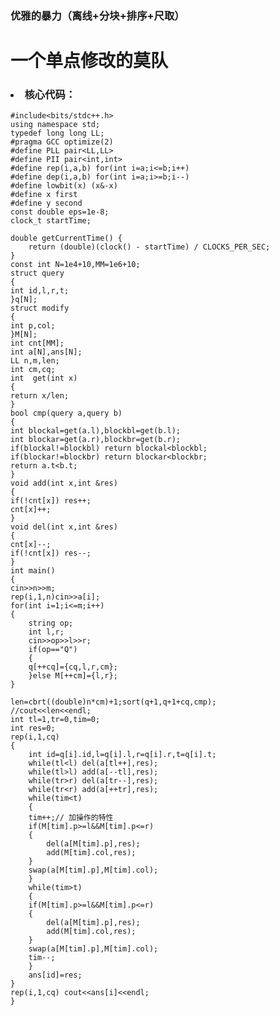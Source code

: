 ### 优雅的暴力（离线+分块+排序+尺取）
# 一个单点修改的莫队
### <li>核心代码：</li>

    #include<bits/stdc++.h>
    using namespace std;
    typedef long long LL;
    #pragma GCC optimize(2)
    #define PLL pair<LL,LL>
    #define PII pair<int,int>
    #define rep(i,a,b) for(int i=a;i<=b;i++)
    #define dep(i,a,b) for(int i=a;i>=b;i--)
    #define lowbit(x) (x&-x)
    #define x first
    #define y second
    const double eps=1e-8;
    clock_t startTime;

    double getCurrentTime() {
        return (double)(clock() - startTime) / CLOCKS_PER_SEC;
    }
    const int N=1e4+10,MM=1e6+10;
    struct query
    {
    int id,l,r,t;
    }q[N];
    struct modify
    {
    int p,col;
    }M[N];
    int cnt[MM];
    int a[N],ans[N];
    LL n,m,len;
    int cm,cq;
    int  get(int x)
    {
    return x/len;
    }
    bool cmp(query a,query b)
    {
    int blockal=get(a.l),blockbl=get(b.l);
    int blockar=get(a.r),blockbr=get(b.r);
    if(blockal!=blockbl) return blockal<blockbl;
    if(blockar!=blockbr) return blockar<blockbr;
    return a.t<b.t;
    }
    void add(int x,int &res)
    {
    if(!cnt[x]) res++;
    cnt[x]++;
    }
    void del(int x,int &res)
    {
    cnt[x]--;
    if(!cnt[x]) res--;
    }
    int main()
    {
    cin>>n>>m;
    rep(i,1,n)cin>>a[i];
    for(int i=1;i<=m;i++)
    {
        string op;
        int l,r;
        cin>>op>>l>>r;
        if(op=="Q")
        {
        q[++cq]={cq,l,r,cm};
        }else M[++cm]={l,r};
    }
    
    len=cbrt((double)n*cm)+1;sort(q+1,q+1+cq,cmp);
    //cout<<len<<endl;
    int tl=1,tr=0,tim=0;
    int res=0;
    rep(i,1,cq)
    {
        int id=q[i].id,l=q[i].l,r=q[i].r,t=q[i].t;
        while(tl<l) del(a[tl++],res);
        while(tl>l) add(a[--tl],res);
        while(tr>r) del(a[tr--],res);
        while(tr<r) add(a[++tr],res);
        while(tim<t)
        {
        tim++;// 加操作的特性
        if(M[tim].p>=l&&M[tim].p<=r)
        {
            del(a[M[tim].p],res);
            add(M[tim].col,res);
        }
        swap(a[M[tim].p],M[tim].col);
        }
        while(tim>t)
        {
        if(M[tim].p>=l&&M[tim].p<=r)
        {
            del(a[M[tim].p],res);
            add(M[tim].col,res);
        }
        swap(a[M[tim].p],M[tim].col);
        tim--;
        }
        ans[id]=res;
    }
    rep(i,1,cq) cout<<ans[i]<<endl;
    }